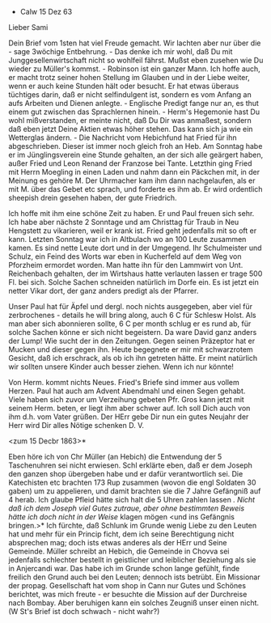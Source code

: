 + Calw 15 Dez 63

Lieber Sami

Dein Brief vom 1sten hat viel Freude gemacht. Wir lachten aber nur über die - sage 3wöchige Entbehrung. - Das denke ich mir wohl, daß Du mit Junggesellenwirtschaft nicht so wohlfeil fährst. Mußst eben zusehen wie Du wieder zu Müller's kommst. - Robinson ist ein ganzer Mann. Ich hoffe auch, er macht trotz seiner hohen Stellung im Glauben und in der Liebe weiter, wenn er auch keine Stunden hält oder besucht. Er hat etwas überaus tüchtiges darin, daß er nicht selfindulgent ist, sondern es vom Anfang an aufs Arbeiten und Dienen anlegte. - Englische Predigt fange nur an, es thut einem gut zwischen das Sprachlernen hinein. - Herm's Hegemonie hast Du wohl mißverstanden, er meinte nicht, daß Du Dir was anmaßest, sondern daß eben jetzt Deine Aktien etwas höher stehen. Das kann sich ja wie ein Wetterglas ändern. - Die Nachricht vom Hebichfund hat Fried für ihn abgeschrieben. Dieser ist immer noch gleich froh an Heb. Am Sonntag habe er im Jünglingsverein eine Stunde gehalten, an der sich alle geärgert haben, außer Fried und Leon Renand der Franzose bei Tante. Letzthin ging Fried mit Herrn Moegling in einen Laden und nahm dann ein Päckchen mit, in der Meinung es gehöre M. Der Uhrmacher kam ihm dann nachgelaufen, als er mit M. über das Gebet etc sprach, und forderte es ihm ab. Er wird ordentlich sheepish drein gesehen haben, der gute Friedrich.

Ich hoffe mit ihm eine schöne Zeit zu haben. Er und Paul freuen sich sehr. Ich habe aber nächste 2 Sonntage und am Christtag für Traub in Neu Hengstett zu vikarieren, weil er krank ist. Fried geht jedenfalls mit so oft er kann. Letzten Sonntag war ich in Altbulach wo an 100 Leute zusammen kamen. Es sind nette Leute dort und in der Umgegend. Ihr Schulmeister und Schulz, ein Feind des Worts war eben in Kucherfeld auf dem Weg von Pforzheim ermordet worden. Man hatte ihn für den Lammwirt von Unt. Reichenbach gehalten, der im Wirtshaus hatte verlauten lassen er trage 500 Fl. bei sich. Solche Sachen schneiden natürlich im Dorfe ein. Es ist jetzt ein netter Vikar dort, der ganz anders predigt als der Pfarrer.

Unser Paul hat für Äpfel und dergl. noch nichts ausgegeben, aber viel für zerbrochenes - details he will bring along, auch 6 C für Schlesw Holst. Als man aber sich abonnieren sollte, 6 C per month schlug er es rund ab, für solche Sachen könne er sich nicht begeistern. Da ware David ganz anders der Lump! Wie sucht der in den Zeitungen. Gegen seinen Präzeptor hat er Mucken und dieser gegen ihn. Heute begegnete er mir mit schwarzrotem Gesicht, daß ich erschrack, als ob ich ihn getreten hätte. Er meint natürlich wir sollten unsere Kinder auch besser ziehen. Wenn ich nur könnte!

Von Herm. kommt nichts Neues. Fried's Briefe sind immer aus vollem Herzen. Paul hat auch am Advent Abendmahl und einen Segen gehabt. Viele haben sich zuvor um Verzeihung gebeten Pfr. Gros kann jetzt mit seinem Herm. beten, er liegt ihm aber schwer auf. Ich soll Dich auch von ihm d.h. vom Vater grüßen. Der HErr gebe Dir nun ein gutes Neujahr der Herr wird Dir alles Nötige schenken
 D. V.



 <zum 15 Decbr 1863>*

Eben höre ich von Chr Müller (an Hebich) die Entwendung der 5 Taschenuhren sei nicht erwiesen. Schl erklärte eben, daß er dem Joseph den ganzen shop übergeben habe und er dafür verantwortlich sei. Die Katechisten etc brachten 173 Rup zusammen (wovon die engl Soldaten 30 gaben) um zu appelieren, und damit brachten sie die 7 Jahre Gefängniß auf 4 herab. Ich glaube Pfleid hätte sich halt die 5 Uhren zahlen lassen <und damit abgemacht>*. Nicht daß ich dem Joseph viel Gutes zutraue, aber ohne bestimmten Beweis hätte ich doch nicht in der Weise <wie Schlunk>* klagen mögen <und ins Gefängnis bringen.>* Ich fürchte, daß Schlunk im Grunde wenig Liebe zu den Leuten hat und mehr für ein Princip ficht, dem ich seine Berechtigung nicht absprechen mag; doch ists etwas anderes als der HErr und Seine Gemeinde. Müller schreibt an Hebich, die Gemeinde in Chovva sei jedenfalls schlechter bestellt in geistlicher und leiblicher Beziehung als sie in Anjercandi war. Das habe ich im Grunde schon lange gefühlt, finde freilich den Grund auch bei den Leuten; dennoch ists betrübt. Ein Missionar der propag. Gesellschaft hat vom shop in Cann nur Gutes und Schönes berichtet, was mich freute - er besuchte die Mission auf der Durchreise nach Bombay. Aber beruhigen kann ein solches Zeugniß unser einen nicht. (W St's Brief ist doch schwach - nicht wahr?)
